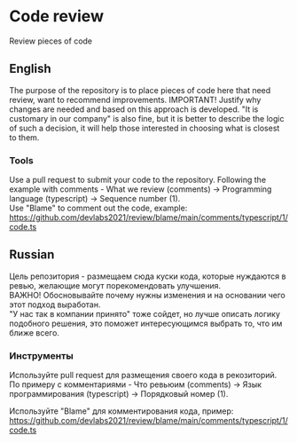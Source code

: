 # Code review
Review pieces of code

## English
The purpose of the repository is to place pieces of code here that need review, want to recommend improvements.
IMPORTANT! Justify why changes are needed and based on this approach is developed.
"It is customary in our company" is also fine, but it is better to describe the logic of such a decision, it will help those interested in choosing what is closest to them.  

### Tools
Use a pull request to submit your code to the repository. Following the example with comments - What we review (comments) -> Programming language (typescript) -> Sequence number (1).  
Use "Blame" to comment out the code, example:  
https://github.com/devlabs2021/review/blame/main/comments/typescript/1/code.ts

## Russian
Цель репозитория - размещаем сюда куски кода, которые нуждаются в ревью, желающие могут порекомендовать улучшения.  
ВАЖНО! Обосновывайте почему нужны изменения и на основании чего этот подход выработан.  
"У нас так в компании принято" тоже сойдет, но лучше описать логику подобного решения, это поможет интересующимся выбрать то, что им ближе всего.

### Инструменты
Используйте pull request для размещения своего кода в рекозиторий. По примеру с комментариями - Что ревьюим (comments) -> Язык программирования (typescript) -> Порядковый номер (1).  

Используйте "Blame" для комментирования кода, пример:  
https://github.com/devlabs2021/review/blame/main/comments/typescript/1/code.ts